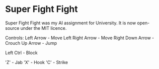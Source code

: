 Super Fight Fight
======

Super Fight Fight was my AI assignment for University. It is now open-source under the MIT licence.

Controls:
Left Arrow - Move Left
Right Arrow - Move Right
Down Arrow - Crouch
Up Arrow - Jump

Left Ctrl - Block

'Z' - Jab
'X' - Hook
'C' - Strike

